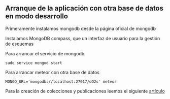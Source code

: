 ## Arranque de la aplicación con otra base de datos en modo desarrollo

Primeramente instalamos mongodb desde la página oficial de mongodb

Instalamos MongoDB compass, que un interfaz de usuario para la gestión de esquemas

Para arrancar el servicio de mongodb

    sudo service mongod start
    
Para arrancar meteor con otra base de datos

    MONGO_URL='mongodb://localhost:27017/dO2s' meteor
    
Para la creación de colecciones y publicaciones leemos el siguiente [artículo](https://themeteorchef.com/tutorials/defining-mongodb-collections)